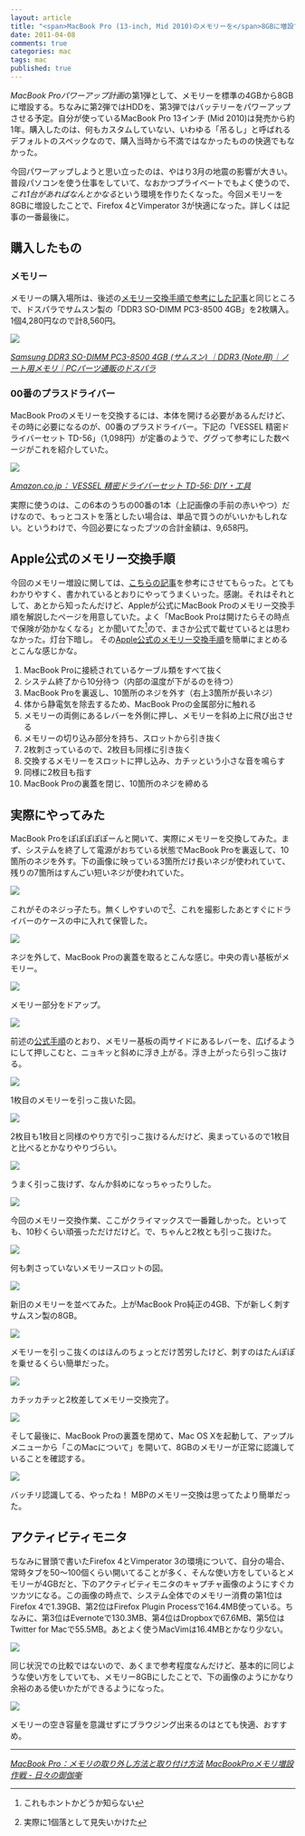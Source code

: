 ```yaml
---
layout: article
title: "<span>MacBook Pro (13-inch, Mid 2010)のメモリーを</span>8GBに増設する"
date: 2011-04-08
comments: true
categories: mac
tags: mac
published: true
---
```


*MacBook Proパワーアップ計画*の第1弾として、メモリーを標準の4GBから8GBに増設する。ちなみに第2弾ではHDDを、第3弾ではバッテリーをパワーアップさせる予定。自分が使っているMacBook Pro 13インチ (Mid 2010)は発売から約1年。購入したのは、何もカスタムしていない、いわゆる「吊るし」と呼ばれるデフォルトのスペックなので、購入当時から不満ではなかったものの快適でもなかった。

今回パワーアップしようと思い立ったのは、やはり3月の地震の影響が大きい。普段パソコンを使う仕事をしていて、なおかつプライベートでもよく使うので、*これ1台があればなんとかなる*という環境を作りたくなった。今回メモリーを8GBに増設したことで、Firefox 4とVimperator 3が快適になった。詳しくは記事の一番最後に。

<!-- READMORE -->


## 購入したもの

### メモリー

メモリーの購入場所は、後述の[メモリー交換手順で参考にした記事](http://d.hatena.ne.jp/raydive/20100612/1276324464)と同じところで、ドスパラでサムスン製の「DDR3 SO-DIMM PC3-8500 4GB」を2枚購入。1個4,280円なので計8,560円。

[![](/assets/2011/04/08/macbook-pro-13-mid-2010-upgrade-memory-8gb-01.png)](/assets/2011/04/08/macbook-pro-13-mid-2010-upgrade-memory-8gb-01.png)

<cite>[Samsung DDR3 SO-DIMM PC3-8500 4GB (サムスン) ｜DDR3 (Note用)｜ノート用メモリ｜PCパーツ通販のドスパラ](http://www.dospara.co.jp/5shopping/detail_parts.php?bg=1&br=30&sbr=471&ic=154499&lf=0)</cite>


### 00番のプラスドライバー

MacBook Proのメモリーを交換するには、本体を開ける必要があるんだけど、その時に必要になるのが、00番のプラスドライバー。下記の「VESSEL 精密ドライバーセット TD-56」（1,098円）が定番のようで、ググって参考にした数ページがこれを紹介していた。

[![](/assets/2011/04/08/macbook-pro-13-mid-2010-upgrade-memory-8gb-02.png)](/assets/2011/04/08/macbook-pro-13-mid-2010-upgrade-memory-8gb-02.png)

<cite>[Amazon.co.jp： VESSEL 精密ドライバーセット TD-56: DIY・工具](http://www.amazon.co.jp/dp/B000CED236)</cite>

実際に使うのは、この6本のうちの00番の1本（上記画像の手前の赤いやつ）だけなので、もっとコストを落としたい場合は、単品で買うのがいいかもしれない。というわけで、今回必要になったブツの合計金額は、9,658円。


## Apple公式のメモリー交換手順

今回のメモリー増設に関しては、[こちらの記事](http://d.hatena.ne.jp/raydive/20100612/1276324464)を参考にさせてもらった。とてもわかりやすく、書かれているとおりにやってうまくいった。感謝。それはそれとして、あとから知ったんだけど、Appleが公式にMacBook Proのメモリー交換手順を解説したページを用意していた。よく「MacBook Proは開けたらその時点で保険が効かなくなる」とか聞いてた[^1]ので、まさか公式で載せているとは思わなかった。灯台下暗し。 その[Apple公式のメモリー交換手順](http://support.apple.com/kb/HT1270?viewlocale=ja_JP&locale=ja_JP)を簡単にまとめるとこんな感じかな。

1. MacBook Proに接続されているケーブル類をすべて抜く
2. システム終了から10分待つ（内部の温度が下がるのを待つ）
3. MacBook Proを裏返し、10箇所のネジを外す（右上3箇所が長いネジ）
4. 体から静電気を除去するため、MacBook Proの金属部分に触れる
5. メモリーの両側にあるレバーを外側に押し、メモリーを斜め上に飛び出させる
6. メモリーの切り込み部分を持ち、スロットから引き抜く
7. 2枚刺さっているので、2枚目も同様に引き抜く
8. 交換するメモリーをスロットに押し込み、カチッという小さな音を鳴らす
9. 同様に2枚目も指す
10. MacBook Proの裏蓋を閉じ、10箇所のネジを締める


## 実際にやってみた

MacBook Proをぽぽぽぽぽーんと開いて、実際にメモリーを交換してみた。まず、システムを終了して電源がおちている状態でMacBook Proを裏返して、10箇所のネジを外す。下の画像に映っている3箇所だけ長いネジが使われていて、残りの7箇所はすんごい短いネジが使われていた。

[![](/assets/2011/04/08/macbook-pro-13-mid-2010-upgrade-memory-8gb-03.png)](/assets/2011/04/08/macbook-pro-13-mid-2010-upgrade-memory-8gb-03.png)

これがそのネジっ子たち。無くしやすいので[^2]、これを撮影したあとすぐにドライバーのケースの中に入れて保管した。

[![](/assets/2011/04/08/macbook-pro-13-mid-2010-upgrade-memory-8gb-04.png)](/assets/2011/04/08/macbook-pro-13-mid-2010-upgrade-memory-8gb-04.png)

ネジを外して、MacBook Proの裏蓋を取るとこんな感じ。中央の青い基板がメモリー。

[![](/assets/2011/04/08/macbook-pro-13-mid-2010-upgrade-memory-8gb-05.png)](/assets/2011/04/08/macbook-pro-13-mid-2010-upgrade-memory-8gb-05.png)

メモリー部分をドアップ。

[![](/assets/2011/04/08/macbook-pro-13-mid-2010-upgrade-memory-8gb-06.png)](/assets/2011/04/08/macbook-pro-13-mid-2010-upgrade-memory-8gb-06.png)

前述の[公式手順](http://support.apple.com/kb/HT1270?viewlocale=ja_JP&locale=ja_JP)のとおり、メモリー基板の両サイドにあるレバーを、広げるようにして押しこむと、ニョキッと斜めに浮き上がる。浮き上がったら引っこ抜ける。

[![](/assets/2011/04/08/macbook-pro-13-mid-2010-upgrade-memory-8gb-07.png)](/assets/2011/04/08/macbook-pro-13-mid-2010-upgrade-memory-8gb-07.png)

1枚目のメモリーを引っこ抜いた図。

[![](/assets/2011/04/08/macbook-pro-13-mid-2010-upgrade-memory-8gb-08.png)](/assets/2011/04/08/macbook-pro-13-mid-2010-upgrade-memory-8gb-08.png)

2枚目も1枚目と同様のやり方で引っこ抜けるんだけど、奥まっているので1枚目と比べるとかなりやりづらい。

[![](/assets/2011/04/08/macbook-pro-13-mid-2010-upgrade-memory-8gb-09.png)](/assets/2011/04/08/macbook-pro-13-mid-2010-upgrade-memory-8gb-09.png)

うまく引っこ抜けず、なんか斜めになっちゃったりした。

[![](/assets/2011/04/08/macbook-pro-13-mid-2010-upgrade-memory-8gb-10.png)](/assets/2011/04/08/macbook-pro-13-mid-2010-upgrade-memory-8gb-10.png)

今回のメモリー交換作業、ここがクライマックスで一番難しかった。といっても、10秒くらい頑張っただけだけど。で、ちゃんと2枚とも引っこ抜けた。

[![](/assets/2011/04/08/macbook-pro-13-mid-2010-upgrade-memory-8gb-11.png)](/assets/2011/04/08/macbook-pro-13-mid-2010-upgrade-memory-8gb-11.png)

何も刺さっていないメモリースロットの図。

[![](/assets/2011/04/08/macbook-pro-13-mid-2010-upgrade-memory-8gb-12.png)](/assets/2011/04/08/macbook-pro-13-mid-2010-upgrade-memory-8gb-12.png)

新旧のメモリーを並べてみた。上がMacBook Pro純正の4GB、下が新しく刺すサムスン製の8GB。

[![](/assets/2011/04/08/macbook-pro-13-mid-2010-upgrade-memory-8gb-13.png)](/assets/2011/04/08/macbook-pro-13-mid-2010-upgrade-memory-8gb-13.png)

メモリーを引っこ抜くのはほんのちょっとだけ苦労したけど、刺すのはたんぽぽを乗せるくらい簡単だった。

[![](/assets/2011/04/08/macbook-pro-13-mid-2010-upgrade-memory-8gb-14.png)](/assets/2011/04/08/macbook-pro-13-mid-2010-upgrade-memory-8gb-14.png)

カチッカチッと2枚差してメモリー交換完了。

[![](/assets/2011/04/08/macbook-pro-13-mid-2010-upgrade-memory-8gb-15.png)](/assets/2011/04/08/macbook-pro-13-mid-2010-upgrade-memory-8gb-15.png)

そして最後に、MacBook Proの裏蓋を閉めて、Mac OS Xを起動して、アップルメニューから「このMacについて」を開いて、8GBのメモリーが正常に認識していることを確認する。

[![](/assets/2011/04/08/macbook-pro-13-mid-2010-upgrade-memory-8gb-16.png)](/assets/2011/04/08/macbook-pro-13-mid-2010-upgrade-memory-8gb-16.png)

バッチリ認識してる、やったね！ MBPのメモリー交換は思ってたより簡単だった。


## アクティビティモニタ

ちなみに冒頭で書いたFirefox 4とVimperator 3の環境について、自分の場合、常時タブを50～100個くらい開いてることが多く、そんな使い方をしているとメモリーが4GBだと、下のアクティビティモニタのキャプチャ画像のようにすぐカツカツになる。この画像の時点で、システム全体でのメモリー消費の第1位はFirefox 4で1.39GB、第2位はFirefox Plugin Processで164.4MB使っている。ちなみに、第3位はEvernoteで130.3MB、第4位はDropboxで67.6MB、第5位はTwitter for Macで55.5MB。あとよく使うMacVimは16.4MBとかなり少ない。

[![](/assets/2011/04/08/macbook-pro-13-mid-2010-upgrade-memory-8gb-17.png)](/assets/2011/04/08/macbook-pro-13-mid-2010-upgrade-memory-8gb-17.png)

同じ状況での比較ではないので、あくまで参考程度なんだけど、基本的に同じような使い方をしていても、メモリー8GBにしたことで、下の画像のようにかなり余裕のある使いかたができるようになった。

[![](/assets/2011/04/08/macbook-pro-13-mid-2010-upgrade-memory-8gb-18.png)](/assets/2011/04/08/macbook-pro-13-mid-2010-upgrade-memory-8gb-18.png)

メモリーの空き容量を意識せずにブラウジング出来るのはとても快適、おすすめ。

* * *

<cite>[MacBook Pro：メモリの取り外し方法と取り付け方法](http://support.apple.com/kb/HT1270?viewlocale=ja_JP&locale=ja_JP)</cite>
<cite>[MacBookProメモリ増設作戦 - 日々の御伽噺](http://d.hatena.ne.jp/raydive/20100612/1276324464)</cite>

[^1]: これもホントかどうか知らない
[^2]: 実際に1個落として見失いかけた
